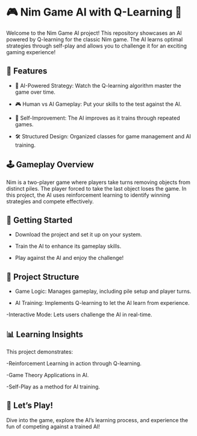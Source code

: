 # 🎮 Nim Game AI with Q-Learning 🤖

Welcome to the Nim Game AI project! This repository showcases an AI powered by Q-learning for the classic Nim game. The AI learns optimal strategies through self-play and allows you to challenge it for an exciting gaming experience!

## 🌟 Features

- 🧠 AI-Powered Strategy: Watch the Q-learning algorithm master the game over time.

- 🎮 Human vs AI Gameplay: Put your skills to the test against the AI.

- 🔄 Self-Improvement: The AI improves as it trains through repeated games.

- 🛠️ Structured Design: Organized classes for game management and AI training.

## 🕹️ Gameplay Overview

Nim is a two-player game where players take turns removing objects from distinct piles. The player forced to take the last object loses the game. In this project, the AI uses reinforcement learning to identify winning strategies and compete effectively.

## 🚀 Getting Started

- Download the project and set it up on your system.

- Train the AI to enhance its gameplay skills.

- Play against the AI and enjoy the challenge!

## 📂 Project Structure

- Game Logic: Manages gameplay, including pile setup and player turns.

- AI Training: Implements Q-learning to let the AI learn from experience.

-Interactive Mode: Lets users challenge the AI in real-time.

## 📊 Learning Insights

This project demonstrates:

-Reinforcement Learning in action through Q-learning.

-Game Theory Applications in AI.

-Self-Play as a method for AI training.

## 🎉 Let’s Play!

Dive into the game, explore the AI’s learning process, and experience the fun of competing against a trained AI!

